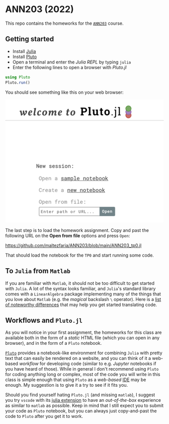 # ANN203 (2022)

This repo contains the homeworks for the
[`ANN203`](https://synapses.ensta-paris.fr/catalogue/2021-2022/ue/7679/ann203-methodes-numeriques-matricielles-avancees-analyse-et-experimentation)
course. 
## Getting started
 
 * Install [Julia](https://julialang.org/downloads/)
 * Install [Pluto](https://github.com/fonsp/Pluto.jl)
 * Open a terminal and enter the *Julia REPL* by typing `julia`
 * Enter the following lines to open a browser with *Pluto.jl*
 ```julia
using Pluto
Pluto.run()
 ```

You should see something like this on your web browser:

![GitHub Logo](/pluto_home_page.png)

The last step is to load the homework assignment. Copy and past the following
URL on the **Open from file** options and press `Open`:

<https://github.com/maltezfaria/ANN203/blob/main/ANN203_tp0.jl> 

That should load the notebook for the `TP0` and start running some code.

## To `Julia` from `Matlab`

If you are familiar with `Matlab`, it should not be too difficult to get started
with `Julia`. A lot of the syntax looks familiar, and `Julia`'s standard library
comes with a `LinearAlgebra` package implementing many of the things that you
love about `Matlab` (e.g. the *magical* backslash `\` operator). Here is a [list
of noteworthy
differences](https://docs.julialang.org/en/v1/manual/noteworthy-differences/)
that may help you get started translating code.
 

## Workflows and `Pluto.jl`

As you will notice in your first assignment, the homeworks for this class are
available both in the form of a *static* HTML file (which you can open in any
browser), and in the form of a `Pluto` notebook.

[`Pluto`](https://github.com/fonsp/Pluto.jl) provides a notebook-like
environment for combining `Julia` with pretty text that can easily be rendered
on a website, and you can think of it a web-based *workflow* for developing code
(similar to e.g. *Jupyter* notebooks if you have heard of those). While in
general I don't recommend using `Pluto` for coding anything long or complex,
most of the code you will write in this class is simple enough that using
`Pluto` as a *web-based*
[IDE](https://en.wikipedia.org/wiki/Integrated_development_environment) may be
enough. My suggestion is to give it a try to see if it fits you.

Should you find yourself hating `Pluto.jl` (and missing `matlab`), I suggest you
try `vscode` with its [julia
extension](https://code.visualstudio.com/docs/languages/julia) to have an
*out-of-the-box* experience as similar to `matlab` as possible. Keep in mind
that I still expect you to submit your code as `Pluto` notebook, but you can
always just copy-and-past the code to `Pluto` after you get it to work. 